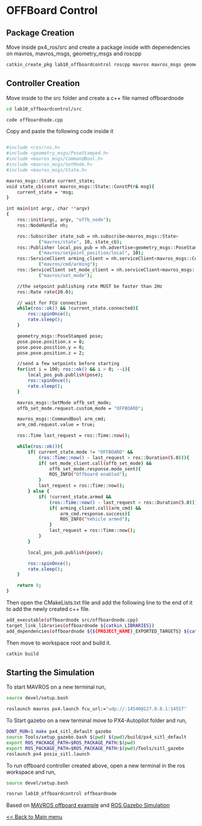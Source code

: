 # OFFBoard Control

## Package Creation

Move inside px4_ros/src and create a package inside with depenedencies on mavros, mavros_msgs, geometry_msgs and roscpp

```sh
catkin_create_pkg lab10_offboardcontrol roscpp mavros mavros_msgs geometry_msgs
```
## Controller Creation

Move inside to the src folder and create a c++ file named offboardnode

```sh
cd lab10_offboardcontrol/src

code offboardnode.cpp
```

Copy and paste the following code inside it

```sh

#include <ros/ros.h>
#include <geometry_msgs/PoseStamped.h>
#include <mavros_msgs/CommandBool.h>
#include <mavros_msgs/SetMode.h>
#include <mavros_msgs/State.h>

mavros_msgs::State current_state;
void state_cb(const mavros_msgs::State::ConstPtr& msg){
    current_state = *msg;
}

int main(int argc, char **argv)
{
    ros::init(argc, argv, "offb_node");
    ros::NodeHandle nh;

    ros::Subscriber state_sub = nh.subscribe<mavros_msgs::State>
            ("mavros/state", 10, state_cb);
    ros::Publisher local_pos_pub = nh.advertise<geometry_msgs::PoseStamped>
            ("mavros/setpoint_position/local", 10);
    ros::ServiceClient arming_client = nh.serviceClient<mavros_msgs::CommandBool>
            ("mavros/cmd/arming");
    ros::ServiceClient set_mode_client = nh.serviceClient<mavros_msgs::SetMode>
            ("mavros/set_mode");

    //the setpoint publishing rate MUST be faster than 2Hz
    ros::Rate rate(20.0);

    // wait for FCU connection
    while(ros::ok() && !current_state.connected){
        ros::spinOnce();
        rate.sleep();
    }

    geometry_msgs::PoseStamped pose;
    pose.pose.position.x = 0;
    pose.pose.position.y = 0;
    pose.pose.position.z = 2;

    //send a few setpoints before starting
    for(int i = 100; ros::ok() && i > 0; --i){
        local_pos_pub.publish(pose);
        ros::spinOnce();
        rate.sleep();
    }

    mavros_msgs::SetMode offb_set_mode;
    offb_set_mode.request.custom_mode = "OFFBOARD";

    mavros_msgs::CommandBool arm_cmd;
    arm_cmd.request.value = true;

    ros::Time last_request = ros::Time::now();

    while(ros::ok()){
        if( current_state.mode != "OFFBOARD" &&
            (ros::Time::now() - last_request > ros::Duration(5.0))){
            if( set_mode_client.call(offb_set_mode) &&
                offb_set_mode.response.mode_sent){
                ROS_INFO("Offboard enabled");
            }
            last_request = ros::Time::now();
        } else {
            if( !current_state.armed &&
                (ros::Time::now() - last_request > ros::Duration(5.0))){
                if( arming_client.call(arm_cmd) &&
                    arm_cmd.response.success){
                    ROS_INFO("Vehicle armed");
                }
                last_request = ros::Time::now();
            }
        }

        local_pos_pub.publish(pose);

        ros::spinOnce();
        rate.sleep();
    }

    return 0;
}

```

Then open the CMakeLists.txt file and add the following line to the end of it to add the newly created c++ file.

```sh
add_executable(offboardnode src/offboardnode.cpp)
target_link_libraries(offboardnode ${catkin_LIBRARIES})
add_dependencies(offboardnode ${${PROJECT_NAME}_EXPORTED_TARGETS} ${catkin_EXPORTED_TARGETS})
```

Then move to workspace root and build it.

```sh
catkin build
```

## Starting the Simulation

To start MAVROS on a new terminal run,

```sh
source devel/setup.bash

roslaunch mavros px4.launch fcu_url:="udp://:14540@127.0.0.1:14557"
```

To Start gazebo on a new terminal move to PX4-Autopilot folder and run,

```sh
DONT_RUN=1 make px4_sitl_default gazebo
source Tools/setup_gazebo.bash $(pwd) $(pwd)/build/px4_sitl_default
export ROS_PACKAGE_PATH=$ROS_PACKAGE_PATH:$(pwd)
export ROS_PACKAGE_PATH=$ROS_PACKAGE_PATH:$(pwd)/Tools/sitl_gazebo
roslaunch px4 posix_sitl.launch
```

To run offboard controller created above, open a new terminal in the ros workspace and run,

```sh
source devel/setup.bash

rosrun lab10_offboardcontrol offboardnode
```

Based on [MAVROS offboard example](https://docs.px4.io/master/en/ros/mavros_offboard.html) and [ROS Gazebo Simulation](https://docs.px4.io/master/en/simulation/ros_interface.html)

[<< Back to Main menu](../README.md)
